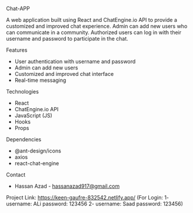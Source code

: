 Chat-APP

A web application built using React and ChatEngine.io API to provide a customized and improved chat experience. Admin can add new users who can communicate in a community. Authorized users can log in with their username and password to participate in the chat.

Features

- User authentication with username and password
- Admin can add new users
- Customized and improved chat interface
- Real-time messaging

Technologies

- React
- ChatEngine.io API
- JavaScript (JS)
- Hooks
- Props

Dependencies

- @ant-design/icons
- axios
- react-chat-engine

Contact

- Hassan Azad - hassanazad917@gmail.com

Project Link: https://keen-gaufre-832542.netlify.app/
 (For Login: 
            1- username: ALi  password: 123456
            2- username: Saad  password: 123456)